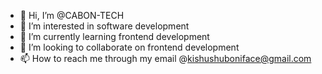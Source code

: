 - 👋 Hi, I’m @CABON-TECH
- 👀 I’m interested in software development
- 🌱 I’m currently learning frontend development
- 💞️ I’m looking to collaborate on frontend development
- 📫 How to reach me through my email @kishushuboniface@gmail.com

<!---
CABON-TECH/CABON-TECH is a ✨ special ✨ repository because its `README.md` (this file) appears on your GitHub profile.
You can click the Preview link to take a look at your changes.
--->
